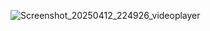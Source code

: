 ![Screenshot_20250412_224926_videoplayer](https://github.com/user-attachments/assets/3a1b8fb6-a4fc-4d38-b5b9-4002ded10644)
